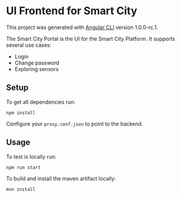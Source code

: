 # UI Frontend for Smart City

This project was generated with [Angular CLI](https://github.com/angular/angular-cli) version 1.0.0-rc.1.

The Smart City Portal is the UI for the Smart City Platform.
It supports several use cases:

* Login
* Change password
* Exploring sensors

## Setup

To get all dependencies run:

    npm install
    
Configure your `proxy.conf.json` to point to the backend.
    
## Usage

To test is locally run:

    npm run start
    
To build and install the maven artifact locally:

    mvn install
  

